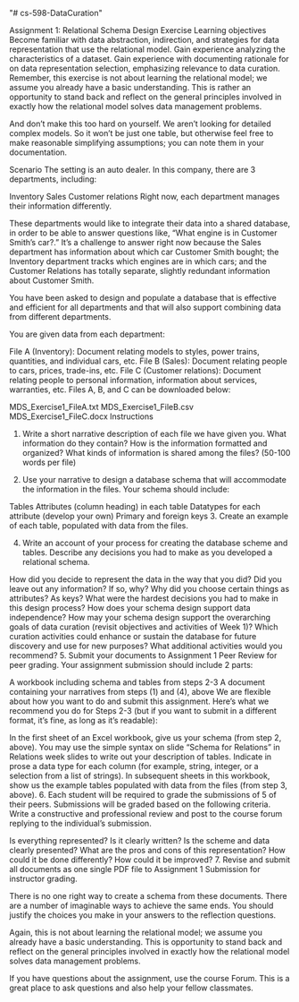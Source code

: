 "# cs-598-DataCuration" 

Assignment 1: Relational Schema Design Exercise
Learning objectives
Become familiar with data abstraction, indirection, and strategies for data representation that use the relational model.
Gain experience analyzing the characteristics of a dataset.
Gain experience with documenting rationale for on data representation selection, emphasizing relevance to data curation.
Remember, this exercise is not about learning the relational model; we assume you already have a basic understanding. This is rather an opportunity to stand back and reflect on the general principles involved in exactly how the relational model solves data management problems.

And don’t make this too hard on yourself. We aren’t looking for detailed complex models. So it won’t be just one table, but otherwise feel free to make reasonable simplifying assumptions; you can note them in your documentation.

Scenario
The setting is an auto dealer. In this company, there are 3 departments, including:

Inventory
Sales
Customer relations
Right now, each department manages their information differently.

These departments would like to integrate their data into a shared database, in order to be able to answer questions like, “What engine is in Customer Smith’s car?.” It’s a challenge to answer right now because the Sales department has information about which car Customer Smith bought; the Inventory department tracks which engines are in which cars; and the Customer Relations has totally separate, slightly redundant information about Customer Smith.

You have been asked to design and populate a database that is effective and efficient for all departments and that will also support combining data from different departments.

You are given data from each department:

File A (Inventory): Document relating models to styles, power trains, quantities, and individual cars, etc.
File B (Sales): Document relating people to cars, prices, trade-ins, etc.
File C (Customer relations): Document relating people to personal information, information about services, warranties, etc.
Files A, B, and C can be downloaded below:

MDS_Exercise1_FileA.txt
MDS_Exercise1_FileB.csv
MDS_Exercise1_FileC.docx
Instructions
1. Write a short narrative description of each file we have given you. What information do they contain? How is the information formatted and organized? What kinds of information is shared among the files? (50-100 words per file)

2. Use your narrative to design a database schema that will accommodate the information in the files. Your schema should include:

Tables
Attributes (column heading) in each table
Datatypes for each attribute (develop your own)
Primary and foreign keys
3. Create an example of each table, populated with data from the files.

4. Write an account of your process for creating the database scheme and tables. Describe any decisions you had to make as you developed a relational schema.

How did you decide to represent the data in the way that you did?
Did you leave out any information? If so, why?
Why did you choose certain things as attributes? As keys?
What were the hardest decisions you had to make in this design process?
How does your schema design support data independence?
How may your schema design support the overarching goals of data curation (revisit objectives and activities of Week 1)?
Which curation activities could enhance or sustain the database for future discovery and use for new purposes? What additional activities would you recommend?
5. Submit your documents to Assignment 1 Peer Review for peer grading. Your assignment submission should include 2 parts:

A workbook including schema and tables from steps 2-3
A document containing your narratives from steps (1) and (4), above
We are flexible about how you want to do and submit this assignment. Here’s what we recommend you do for Steps 2-3 (but if you want to submit in a different format, it’s fine, as long as it’s readable):

In the first sheet of an Excel workbook, give us your schema (from step 2, above). You may use the simple syntax on slide “Schema for Relations” in Relations week slides to write out your description of tables. Indicate in prose a data type for each column (for example, string, integer, or a selection from a list of strings).
In subsequent sheets in this workbook, show us the example tables populated with data from the files (from step 3, above).
6. Each student will be required to grade the submissions of 5 of their peers. Submissions will be graded based on the following criteria. Write a constructive and professional review and post to the course forum replying to the individual’s submission.

Is everything represented?
Is it clearly written? Is the scheme and data clearly presented?
What are the pros and cons of this representation?
How could it be done differently? How could it be improved?
7. Revise and submit all documents as one single PDF file to Assignment 1 Submission for instructor grading.

There is no one right way to create a schema from these documents. There are a number of imaginable ways to achieve the same ends. You should justify the choices you make in your answers to the reflection questions.

Again, this is not about learning the relational model; we assume you already have a basic understanding. This is opportunity to stand back and reflect on the general principles involved in exactly how the relational model solves data management problems.

If you have questions about the assignment, use the course Forum. This is a great place to ask questions and also help your fellow classmates.
